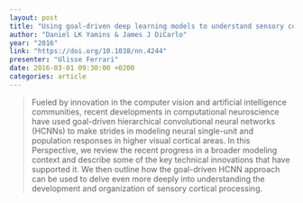 ```yaml
---
layout: post
title: "Using goal-driven deep learning models to understand sensory cortex"
author: "Daniel LK Yamins & James J DiCarlo"
year: "2016"
link: "https://doi.org/10.1038/nn.4244"
presenter: "Ulisse Ferrari"
date: 2016-03-01 09:30:00 +0200
categories: article
---
```


> Fueled by innovation in the computer vision and artificial intelligence
> communities, recent developments in computational neuroscience have used
> goal-driven hierarchical convolutional neural networks (HCNNs) to make strides
> in modeling neural single-unit and population responses in higher visual
> cortical areas. In this Perspective, we review the recent progress in a
> broader modeling context and describe some of the key technical innovations
> that have supported it. We then outline how the goal-driven HCNN approach can
> be used to delve even more deeply into understanding the development and
> organization of sensory cortical processing.
